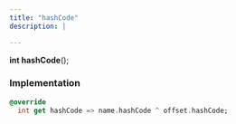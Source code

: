 ```yaml
---
title: "hashCode"
description: |

---
```

<span class="dart-code"><strong>int hashCode</strong>();</span>


### Implementation
```dart
@override
  int get hashCode => name.hashCode ^ offset.hashCode;
```

